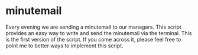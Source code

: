 # minutemail

Every evening we are sending a minutemail to our managers. This script provides an easy way to write and send the minutemail via the terminal. 
This is the first version of the script. If you come across it, please feel free to point me to better ways to implement this script.

